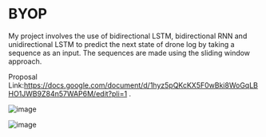 # BYOP
My project involves the use of bidirectional LSTM, bidirectional RNN and unidirectional LSTM to predict the next state of drone log by taking a sequence as an input.
The sequences are made using the sliding window approach.

Proposal Link:https://docs.google.com/document/d/1hyz5pQKcKX5F0wBki8WoGqLBHO1JWB9Z84n57WAP6M/edit?pli=1 .


![image](https://github.com/archi-8804/BYOP/assets/125747938/8eed175b-2c07-4a17-b070-29ccd99509d0)

![image](https://github.com/archi-8804/BYOP/assets/125747938/3c97969e-f993-4760-80f9-6ebd5d106d52)
